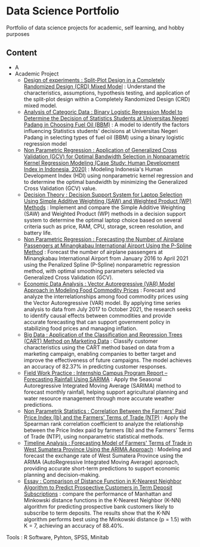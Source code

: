 # Data Science Portfolio
Portfolio of data science projects for academic, self learning, and hobby purposes

## Content 
- A
- Academic Project
    - [Design of experiments : Split-Plot Design in a Completely Randomized Design (CRD) Mixed Model](https://github.com/tibriwork/data-science-portfolio/blob/main/Rancangan%20Petak%20Terpisah%20dalam%20RAL%20Model%20Campuran.pdf) : Understand the characteristics, assumptions, hypothesis testing, and application of the split-plot design within a Completely Randomized Design (CRD) mixed model.
    - [Analysis of Categoric Data : Binary Logistic Regression Model to Determine the Decision of Statistics Students at Universitas Negeri Padang in Choosing Fuel Oil (BBM)](https://github.com/tibriwork/data-science-portfolio/blob/main/Model%20Regresi%20Logistik%20Biner%20Untuk%20Menentukan%20Keputusan%20Mahasiswa%20Statistika%20Universitas%20Negeri%20Padang%20dalam%20Memilih%20Bahan%20Bakar%20Minyak%20(BBM).pdf) : A model to identify the factors influencing Statistics students' decisions at Universitas Negeri Padang in selecting types of fuel oil (BBM) using a binary logistic regression model
    - [Non Parametric Regression : Application of Generalized Cross Validation (GCV) for Optimal Bandwidth Selection in Nonparametric Kernel Regression Modeling (Case Study: Human Development Index in Indonesia, 2020)](https://github.com/tibriwork/data-science-portfolio/blob/main/Penerapan%20Generalized%20Cross%20Validation%20(GCV)%20dalam%20Pemilihan%20Bandwidth%20Optimal%20pada%20Pemodelan%20Regresi%20Nonparametrik%20Kernel%20(Studi%20KasusIndeks%20Pembangunan%20Manusia%20di%20Indonesia%20tahun%202020).pdf) : Modeling Indonesia's Human Development Index (HDI) using nonparametric kernel regression and to determine the optimal bandwidth by minimizing the Generalized Cross Validation (GCV) value.
    - [Decision Theory : Decision Support System for Laptop Selection Using Simple Additive Weighting (SAW) and Weighted Product (WP) Methods](https://github.com/tibriwork/data-science-portfolio/blob/main/Sistem%20Pendukung%20Keputusan%20Pemilihan%20Laptop%20dengan%20Menerapkan%20Metode%20Simple%20Additive%20Weighting%20(SAW)%20dan%20Weighted%20Product%20(WP).pdf) : Implement and compare the Simple Additive Weighting (SAW) and Weighted Product (WP) methods in a decision support system to determine the optimal laptop choice based on several criteria such as price, RAM, CPU, storage, screen resolution, and battery life.
    - [Non Parametric Regression : Forecasting the Number of Airplane Passengers at Minangkabau International Airport Using the P-Spline Method](https://github.com/tibriwork/data-science-portfolio/blob/main/Forecasting%20The%20Number%20of%20Airplane%20Passengers%20at%20Minangkabau%20International%20Airport%20Using%20The%20P-Spline%20Method.pdf) :  Forecast the number of airplane passengers at Minangkabau International Airport from January 2016 to April 2021 using the Penalized Spline (P-Spline) nonparametric regression method, with optimal smoothing parameters selected via Generalized Cross Validation (GCV).
    - [Economic Data Analysis : Vector Autoregressive (VAR) Model Approach in Modeling Food Commodity Prices](https://github.com/tibriwork/data-science-portfolio/blob/main/Pendekatan%20Model%20Vector%20Autoregressive%20(VAR)%20dalam%20Memodelkan%20Harga%20Komoditas%20Pangan.pdf) : Forecast and analyze the interrelationships among food commodity prices using the Vector Autoregressive (VAR) model. By applying time series analysis to data from July 2017 to October 2021, the research seeks to identify causal effects between commodities and provide accurate forecasting that can support government policy in stabilizing food prices and managing inflation.
    - [Big Data : Application of the Classification and Regression Trees (CART) Method on Marketing Data](https://github.com/tibriwork/data-science-portfolio/blob/main/Final%20Project%205%20-%20Team%201.pdf) : Classify customer characteristics using the CART method based on data from a marketing campaign, enabling companies to better target and improve the effectiveness of future campaigns. The model achieves an accuracy of 82.37% in predicting customer responses.
    - [Field Work Practice : Internship Campus Program Report – Forecasting Rainfall Using SARIMA](https://github.com/tibriwork/data-science-portfolio/blob/main/Intership%20Campus%20Program%20Report%20-%20Forecasting%20Rainfall%20using%20SARIMA.pdf) : Apply the Seasonal Autoregressive Integrated Moving Average (SARIMA) method to forecast monthly rainfall, helping support agricultural planning and water resource management through more accurate weather predictions.
    - [Non Parametrik Statistics : Correlation Between the Farmers' Paid Price Index (Ib) and the Farmers’ Terms of Trade (NTP)](https://github.com/tibriwork/data-science-portfolio/blob/main/Korelasi%20Indeks%20Harga%20yang%20Dibayar%20Petani%20(Ib)%20dengan%20Nilai%20Tukar%20Petani%20(NTP).pdf) : Apply the Spearman rank correlation coefficient to analyze the relationship between the Price Index paid by farmers (Ib) and the Farmers’ Terms of Trade (NTP), using nonparametric statistical methods.
    - [Timeline Analysis : Forecasting Model of Farmers' Terms of Trade in West Sumatera Province Using the ARIMA Approach](https://github.com/tibriwork/data-science-portfolio/blob/main/Forecasting%20Model%20of%20Farmers'%20Terms%20of%20Trade%20in%20West%20Sumatera%20Province%20Using%20the%20ARIMA%20Approach.pdf) : Modeling and forecast the exchange rate of West Sumatera Province using the ARIMA (AutoRegressive Integrated Moving Average) approach, providing accurate short-term predictions to support economic planning and decision-making.
    - [Essay : Comparison of Distance Function in K-Nearest Neighbor Algorithm to Predict Prospective Customers in Term Deposit Subscriptions](https://github.com/tibriwork/data-science-portfolio/blob/main/Jurnal%20Perbandingan%20Fungsi%20Jarak%20pada%20Algoritma%20K-Nearest%20Neighbor%20Untuk%20Prediksi%20Potensi%20Nasabah%20dalam%20Berlangganan%20Deposito%20Berjangka.pdf) : compare the performance of Manhattan and Minkowski distance functions in the K-Nearest Neighbor (K-NN) algorithm for predicting prospective bank customers likely to subscribe to term deposits. The results show that the K-NN algorithm performs best using the Minkowski distance (p = 1.5) with K = 7, achieving an accuracy of 88.40%.

Tools : R Software, Pyhton, SPSS, Minitab
